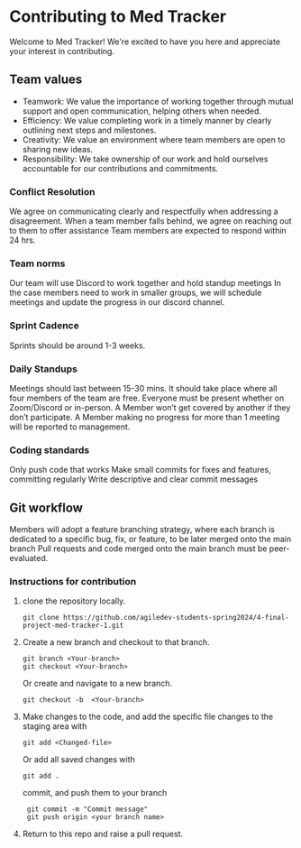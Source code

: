 # Contributing to Med Tracker
Welcome to Med Tracker! We're excited to have you here and appreciate your interest in contributing. 
## Team values
- Teamwork: We value the importance of working together through mutual support and open communication, helping others when needed. 
- Efficiency: We value completing work in a timely manner by clearly outlining next steps and milestones.
- Creativity: We value an environment where team members are open to sharing new ideas. 
- Responsibility: We take ownership of our work and hold ourselves accountable for our contributions and commitments.

### Conflict Resolution
We agree on communicating clearly and respectfully when addressing a disagreement. 
When a team member falls behind, we agree on reaching out to them to offer assistance
Team members are expected to respond within 24 hrs. 

### Team norms
Our team will use Discord to work together and hold standup meetings
In the case members need to work in smaller groups, we will schedule meetings and update the progress in our discord channel.

### Sprint Cadence 
Sprints should be around 1-3 weeks. 

### Daily Standups
Meetings should last between 15-30 mins. 
It should take place where all four members of the team are free. 
Everyone must be present whether on Zoom/Discord or in-person. 
A Member won’t get covered by another if they don’t participate.
A Member making no progress for more than 1 meeting will be reported to management. 

### Coding standards 
Only push code that works
Make small commits for fixes and features, committing regularly
Write descriptive and clear commit messages

## Git workflow
Members will adopt a feature branching strategy, where each branch is dedicated to a specific bug, fix, or feature, to be later merged onto the main branch
Pull requests and code merged onto the main branch must be peer-evaluated. 

### Instructions for contribution
1. clone the repository locally.
    ```
    git clone https://github.com/agiledev-students-spring2024/4-final-project-med-tracker-1.git
    ```
2. Create a new branch and checkout to that branch.
    ```
    git branch <Your-branch>
    git checkout <Your-branch>
    ```
    Or create and navigate to a new branch.
    ```
    git checkout -b  <Your-branch>
    ```
3. Make changes to the code, and add the specific file changes to the staging area with
    ```   
    git add <Changed-file>
    ```
    Or add all saved changes with 
    ```
    git add .
    ```
    commit, and push them to your branch 
    ```
     git commit -m "Commit message"
     git push origin <your branch name>
    ```
4. Return to this repo and raise a pull request. 


